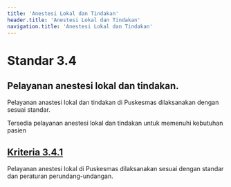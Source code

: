 ```yaml
---
title: 'Anestesi Lokal dan Tindakan'
header.title: 'Anestesi Lokal dan Tindakan'
navigation.title: 'Anestesi Lokal dan Tindakan'
---
```


# Standar 3.4
## Pelayanan anestesi lokal dan tindakan. 

Pelayanan anastesi lokal dan tindakan di Puskesmas dilaksanakan dengan sesuai standar. 

Tersedia pelayanan anestesi lokal dan tindakan untuk memenuhi kebutuhan pasien 

## [Kriteria 3.4.1](/3/4/1) 
Pelayanan anestesi lokal di Puskesmas dilaksanakan sesuai dengan standar dan peraturan perundang-undangan.


